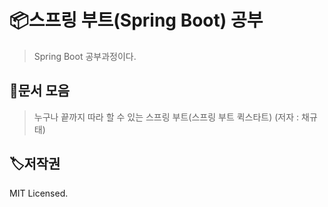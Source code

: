 # 📦스프링 부트(Spring Boot) 공부

> Spring Boot 공부과정이다.



## 🥳문서 모음
> 누구나 끝까지 따라 할 수 있는 스프링 부트(스프링 부트 퀵스타트) (저자 : 채규태)







## 🏷저작권

MIT Licensed.
